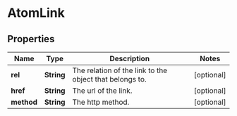 

# AtomLink

## Properties

Name | Type | Description | Notes
------------ | ------------- | ------------- | -------------
**rel** | **String** | The relation of the link to the object that belongs to. |  [optional]
**href** | **String** | The url of the link. |  [optional]
**method** | **String** | The http method. |  [optional]



